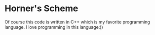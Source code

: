 # Horner's Scheme
Of course this code is written in C++ which is my favorite programming language. I love programming in this language:))
